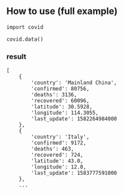## How to use (full example)

    import covid

    covid.data()

### result

    [
        {
            'country': 'Mainland China',
            'confirmed': 80756,
            'deaths': 3136,
            'recovered': 60096,
            'latitude': 30.5928,
            'longitude': 114.3055,
            'last_update': 1582264984000
        },
        {
            'country': 'Italy',
            'confirmed': 9172,
            'deaths': 463,
            'recovered': 724,
            'latitude': 43.0,
            'longitude': 12.0,
            'last_update': 1583777591000
        },
        ...
